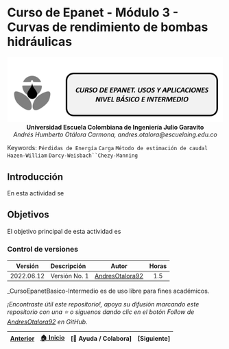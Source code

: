 # Curso de Epanet - Módulo 3 - Curvas de rendimiento de bombas hidráulicas

<div align="center">
  <img src="../../.icons/IconoEpanetV3.png" width="600px">
</div>

<div align="center">
<b> Universidad Escuela Colombiana de Ingeniería Julio Garavito</b>
<br><i>Andrés Humberto Otálora Carmona, andres.otalora@escuelaing.edu.co </i>
</div>

Keywords: `Pérdidas de Energía` `Carga` `Método de estimación de caudal` `Hazen-William` `Darcy-Weisbach``Chezy-Manning`

## Introducción

En esta actividad se 

## Objetivos

El objetivo principal de esta actividad es 





### Control de versiones

| Versión    | Descripción   | Autor                                      | Horas |
|------------|:--------------|--------------------------------------------|:-----:|
| 2022.06.12 | Versión No. 1 | [AndresOtalora92](https://github.com/AndresOtalora92)  |  1.5  |


_CursoEpanetBasico-Intermedio es de uso libre para fines académicos.

_¡Encontraste útil este repositorio!, apoya su difusión marcando este repositorio con una ⭐ o síguenos dando clic en el botón Follow de [AndresOtalora92](https://github.com/AndresOtalora92?tab=repositories) en GitHub._


| [Anterior](../ModuloNo.3/Rociadores.md) | [:house: Inicio](../../README.md) | [:beginner: Ayuda / Colabora] | [Siguiente] |
|-------------------------------------------------|-----------------------------------|--------------------------------------------------------------------------------------------------|----------------------------------------|
